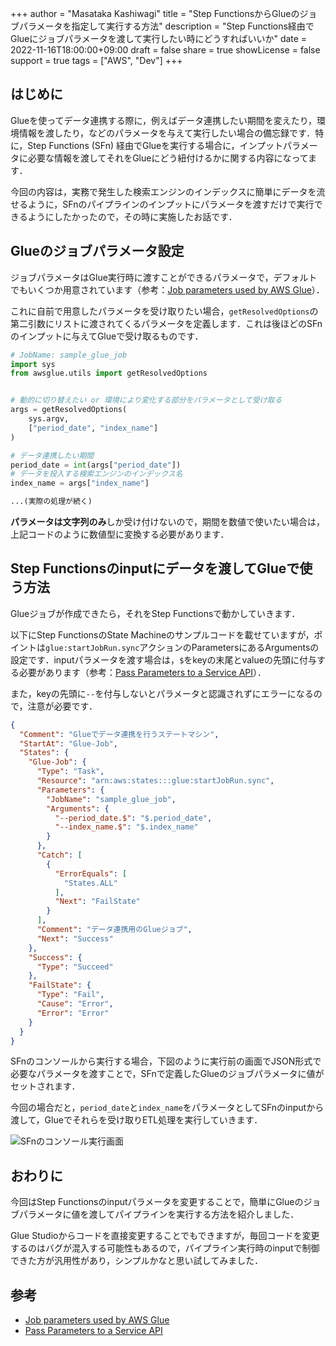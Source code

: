 +++
author = "Masataka Kashiwagi"
title = "Step FunctionsからGlueのジョブパラメータを指定して実行する方法"
description = "Step Functions経由でGlueにジョブパラメータを渡して実行したい時にどうすればいいか"
date = 2022-11-16T18:00:00+09:00
draft = false
share = true
showLicense = false
support = true
tags = ["AWS", "Dev"]
+++

## はじめに
Glueを使ってデータ連携する際に，例えばデータ連携したい期間を変えたり，環境情報を渡したり，などのパラメータを与えて実行したい場合の備忘録です．特に，Step Functions (SFn) 経由でGlueを実行する場合に，インプットパラメータに必要な情報を渡してそれをGlueにどう紐付けるかに関する内容になってます．

今回の内容は，実務で発生した検索エンジンのインデックスに簡単にデータを流せるように，SFnのパイプラインのインプットにパラメータを渡すだけで実行できるようにしたかったので，その時に実施したお話です．

## Glueのジョブパラメータ設定
ジョブパラメータはGlue実行時に渡すことができるパラメータで，デフォルトでもいくつか用意されています（参考：[Job parameters used by AWS Glue](https://docs.aws.amazon.com/glue/latest/dg/aws-glue-programming-etl-glue-arguments.html)）．

これに自前で用意したパラメータを受け取りたい場合，`getResolvedOptions`の第二引数にリストに渡されてくるパラメータを定義します．これは後ほどのSFnのインプットに与えてGlueで受け取るものです．

```python
# JobName: sample_glue_job
import sys
from awsglue.utils import getResolvedOptions


# 動的に切り替えたい or 環境により変化する部分をパラメータとして受け取る
args = getResolvedOptions(
    sys.argv,
    ["period_date", "index_name"]
)

# データ連携したい期間
period_date = int(args["period_date"])
# データを投入する検索エンジンのインデックス名
index_name = args["index_name"]

...(実際の処理が続く)
```

**パラメータは文字列のみ**しか受け付けないので，期間を数値で使いたい場合は，上記コードのように数値型に変換する必要があります．

## Step Functionsのinputにデータを渡してGlueで使う方法
Glueジョブが作成できたら，それをStep Functionsで動かしていきます．

以下にStep FunctionsのState Machineのサンプルコードを載せていますが，ポイントは`glue:startJobRun.sync`アクションのParametersにあるArgumentsの設定です．inputパラメータを渡す場合は，`$`をkeyの末尾とvalueの先頭に付与する必要があります（参考：[Pass Parameters to a Service API](https://docs.aws.amazon.com/step-functions/latest/dg/connect-parameters.html)）．

また，keyの先頭に`--`を付与しないとパラメータと認識されずにエラーになるので，注意が必要です．

```json
{
  "Comment": "Glueでデータ連携を行うステートマシン",
  "StartAt": "Glue-Job",
  "States": {
    "Glue-Job": {
      "Type": "Task",
      "Resource": "arn:aws:states:::glue:startJobRun.sync",
      "Parameters": {
        "JobName": "sample_glue_job",
        "Arguments": {
          "--period_date.$": "$.period_date",
          "--index_name.$": "$.index_name"
        }
      },
      "Catch": [
        {
          "ErrorEquals": [
            "States.ALL"
          ],
          "Next": "FailState"
        }
      ],
      "Comment": "データ連携用のGlueジョブ",
      "Next": "Success"
    },
    "Success": {
      "Type": "Succeed"
    },
    "FailState": {
      "Type": "Fail",
      "Cause": "Error",
      "Error": "Error"
    }
  }
}
```

SFnのコンソールから実行する場合，下図のように実行前の画面でJSON形式で必要なパラメータを渡すことで，SFnで定義したGlueのジョブパラメータに値がセットされます．

今回の場合だと，`period_date`と`index_name`をパラメータとしてSFnのinputから渡して，Glueでそれらを受け取りETL処理を実行していきます．

![SFnのコンソール実行画面](../../img/glue-job-params-sfn-img1.png "SFnのコンソール実行画面")

## おわりに
今回はStep Functionsのinputパラメータを変更することで，簡単にGlueのジョブパラメータに値を渡してパイプラインを実行する方法を紹介しました．

Glue Studioからコードを直接変更することでもできますが，毎回コードを変更するのはバグが混入する可能性もあるので，パイプライン実行時のinputで制御できた方が汎用性があり，シンプルかなと思い試してみました．

## 参考
- [Job parameters used by AWS Glue](https://docs.aws.amazon.com/glue/latest/dg/aws-glue-programming-etl-glue-arguments.html)
- [Pass Parameters to a Service API](https://docs.aws.amazon.com/step-functions/latest/dg/connect-parameters.html)